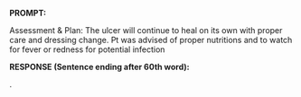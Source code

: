 **PROMPT:**

Assessment & Plan:  The ulcer will continue to heal on its own with proper care and dressing change. Pt was advised of proper nutritions and to watch for fever or redness for potential infection

**RESPONSE (Sentence ending after 60th word):**

 . 